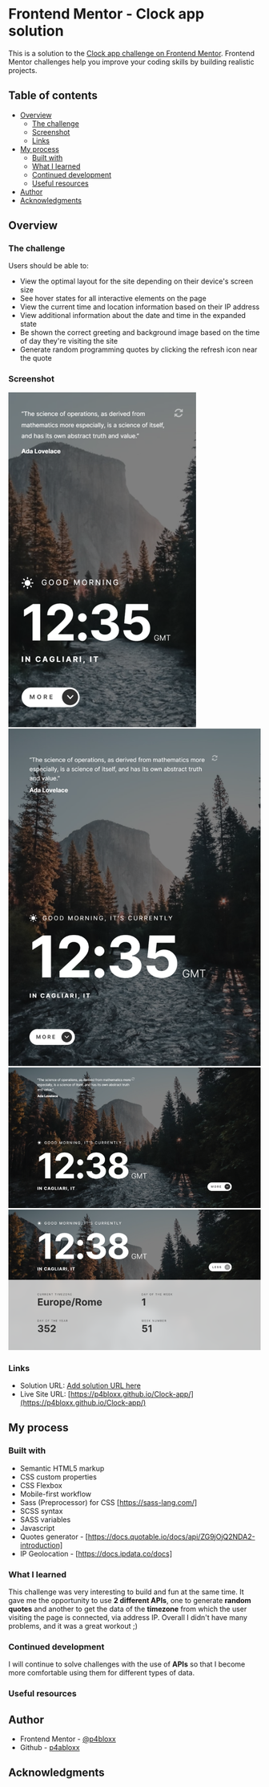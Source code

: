 # Frontend Mentor - Clock app solution

This is a solution to the [Clock app challenge on Frontend Mentor](https://www.frontendmentor.io/challenges/clock-app-LMFaxFwrM). Frontend Mentor challenges help you improve your coding skills by building realistic projects.

## Table of contents

- [Overview](#overview)
  - [The challenge](#the-challenge)
  - [Screenshot](#screenshot)
  - [Links](#links)
- [My process](#my-process)
  - [Built with](#built-with)
  - [What I learned](#what-i-learned)
  - [Continued development](#continued-development)
  - [Useful resources](#useful-resources)
- [Author](#author)
- [Acknowledgments](#acknowledgments)

## Overview

### The challenge

Users should be able to:

- View the optimal layout for the site depending on their device's screen size
- See hover states for all interactive elements on the page
- View the current time and location information based on their IP address
- View additional information about the date and time in the expanded state
- Be shown the correct greeting and background image based on the time of day they're visiting the site
- Generate random programming quotes by clicking the refresh icon near the quote

### Screenshot

![](./SCREENSHOTS/mobile%20view.png)
![](./SCREENSHOTS/tablet%20view.png)
![](./SCREENSHOTS/dekstop%20view.png)
![](./SCREENSHOTS/desktop%20view%20-%20panel%20open.png)

### Links

- Solution URL: [Add solution URL here](https://your-solution-url.com)
- Live Site URL: [https://p4bloxx.github.io/Clock-app/](https://p4bloxx.github.io/Clock-app/)

## My process

### Built with

- Semantic HTML5 markup
- CSS custom properties
- CSS Flexbox
- Mobile-first workflow
- Sass (Preprocessor) for CSS [https://sass-lang.com/]
- SCSS syntax
- SASS variables
- Javascript
- Quotes generator - [https://docs.quotable.io/docs/api/ZG9jOjQ2NDA2-introduction]
- IP Geolocation - [https://docs.ipdata.co/docs]

### What I learned

This challenge was very interesting to build and fun at the same time. It gave me the opportunity to use **2 different APIs**, one to generate **random quotes** and another to get the data of the **timezone** from which the user visiting the page is connected, via address IP. Overall I didn't have many problems, and it was a great workout ;)

### Continued development

I will continue to solve challenges with the use of **APIs** so that I become more comfortable using them for different types of data.

### Useful resources

## Author

- Frontend Mentor - [@p4bloxx](https://www.frontendmentor.io/profile/p4bloxx)
- Github - [p4abloxx](https://github.com/p4bloxx)

## Acknowledgments
